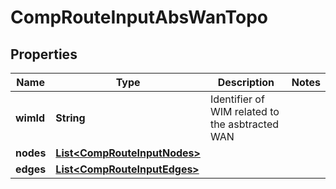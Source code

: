
# CompRouteInputAbsWanTopo

## Properties
Name | Type | Description | Notes
------------ | ------------- | ------------- | -------------
**wimId** | **String** | Identifier of WIM related to the asbtracted WAN | 
**nodes** | [**List&lt;CompRouteInputNodes&gt;**](CompRouteInputNodes.md) |  | 
**edges** | [**List&lt;CompRouteInputEdges&gt;**](CompRouteInputEdges.md) |  | 



